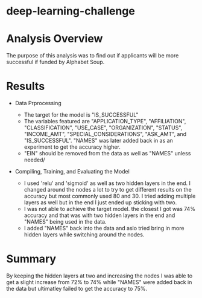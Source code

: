 # deep-learning-challenge

# Analysis Overview

The purpose of this analysis was to find out if applicants will be more successful if funded by Alphabet Soup.

# Results 

* Data Prprocessing 
    * The target for the model is "IS_SUCCESSFUL"
    * The variables featured are "APPLICATION_TYPE", "AFFILIATION", "CLASSIFICATION", "USE_CASE", "ORGANIZATION", "STATUS", "INCOME_AMT", "SPECIAL_CONSIDERATIONS", "ASK_AMT", and "IS_SUCCESSFUL". "NAMES" was later added back in as an experiment to get the accuracy higher. 
    * "EIN" should be removed from the data as well as "NAMES" unless needed/

* Compiling, Training, and Evaluating the Model 
    * I used 'relu' and 'sigmoid' as well as two hidden layers in the end. I changed around the nodes a lot to try to get different results on the accuracy but most commonly used 80 and 30. I tried adding multiple layers as well but in the end I just ended up sticking with two.
    * I was not able to achieve the target model. the closest I got was 74% accuracy and that was with two hidden layers in the end and "NAMES" being used in the data. 
    * I added "NAMES" back into the data and aslo tried bring in more hidden layers while switching around the nodes. 

# Summary 

By keeping the hidden layers at two and increasing the nodes I was able to get a slight increase from 72% to 74% while "NAMES" were added back in the data but ultimatley failed to get the accuracy to 75%. 
